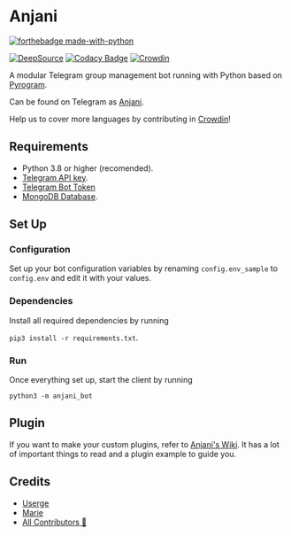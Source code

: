 # Anjani

[![forthebadge made-with-python](http://ForTheBadge.com/images/badges/made-with-python.svg)](https://www.python.org/)

[![DeepSource](https://deepsource.io/gh/userbotindo/Anjani.svg/?label=active+issues)](https://deepsource.io/gh/userbotindo/Anjani/?ref=repository-badge)
[![Codacy Badge](https://app.codacy.com/project/badge/Grade/dea98029aaf248538a413e26aa2a194a)](https://www.codacy.com/gh/userbotindo/Anjani/dashboard?utm_source=github.com&utm_medium=referral&utm_content=userbotindo/Anjani&utm_campaign=Badge_Grade)
[![Crowdin](https://badges.crowdin.net/anjani-bot/localized.svg)](https://crowdin.com/project/anjani-bot)

A modular Telegram group management bot running with Python based on [Pyrogram](https://github.com/pyrogram/pyrogram).

Can be found on Telegram as [Anjani](https://t.me/dAnjani_bot).

Help us to cover more languages by contributing in [Crowdin](https://crowdin.com/project/anjani-bot)!

## Requirements

- Python 3.8 or higher (recomended).
- [Telegram API key](https://docs.pyrogram.org/intro/setup#api-keys).
- [Telegram Bot Token](https://t.me/botfather)
- [MongoDB Database](https://cloud.mongodb.com/).

## Set Up

### Configuration

Set up your bot configuration variables by renaming `config.env_sample` to `config.env` and edit it with your values.

### Dependencies

Install all required dependencies by running

`pip3 install -r requirements.txt`.

### Run

Once everything set up, start the client by running

`python3 -m anjani_bot`

## Plugin

If you want to make your custom plugins, refer to [Anjani's Wiki](https://github.com/userbotindo/Anjani/wiki). It has a lot of important things to read and a plugin example to guide you.

## Credits

- [Userge](https://github.com/UsergeTeam/Userge)
- [Marie](https://github.com/PaulSonOfLars/tgbot)
- [All Contributors 👥](https://github.com/userbotindo/Anjani/graphs/contributors)

